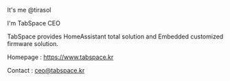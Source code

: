 It's me @tirasol

I'm TabSpace CEO

TabSpace provides HomeAssistant total solution and Embedded customized firmware solution.

Homepage : https://www.tabspace.kr

Contact : ceo@tabspace.kr
